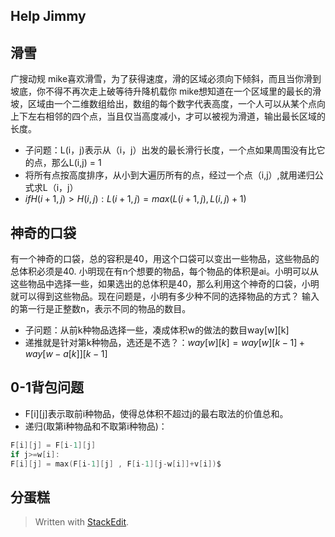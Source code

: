 ## Help Jimmy
## 滑雪
广搜动规
mike喜欢滑雪，为了获得速度，滑的区域必须向下倾斜，而且当你滑到坡底，你不得不再次走上破等待升降机载你
mike想知道在一个区域里的最长的滑坡，区域由一个二维数组给出，数组的每个数字代表高度，一个人可以从某个点向上下左右相邻的四个点，当且仅当高度减小，才可以被视为滑道，输出最长区域的长度。
 - 子问题：L(i，j)表示从（i，j）出发的最长滑行长度，一个点如果周围没有比它的点，那么L(i,j) = 1
 - 将所有点按高度排序，从小到大遍历所有的点，经过一个点（i,j）,就用递归公式求L（i，j）
 - $if H(i+1,j)>H(i,j):L(i+1,j) = max(L(i+1,j),L(i,j)+1)$
## 神奇的口袋
有一个神奇的口袋，总的容积是40，用这个口袋可以变出一些物品，这些物品的总体积必须是40.
小明现在有n个想要的物品，每个物品的体积是ai。小明可以从这些物品中选择一些，如果选出的总体积是40，那么利用这个神奇的口袋，小明就可以得到这些物品。现在问题是，小明有多少种不同的选择物品的方式？
输入的第一行是正整数n，表示不同的物品的数目。
- 子问题：从前k种物品选择一些，凑成体积w的做法的数目way[w][k]
- 递推就是针对第k种物品，选还是不选？：$way[w][k] = way[w][k-1]+way[w-a[k]][k-1]$
## 0-1背包问题
- F[i][j]表示取前i种物品，使得总体积不超过j的最右取法的价值总和。
- 递归(取第i种物品和不取第i种物品)：
```c
F[i][j] = F[i-1][j]
if j>=w[i]:
F[i][j] = max(F[i-1][j] , F[i-1][j-w[i]]+v[i])$
```
## 分蛋糕


> Written with [StackEdit](https://stackedit.io/).
<!--stackedit_data:
eyJoaXN0b3J5IjpbLTEyNjU2OTk5NDRdfQ==
-->
